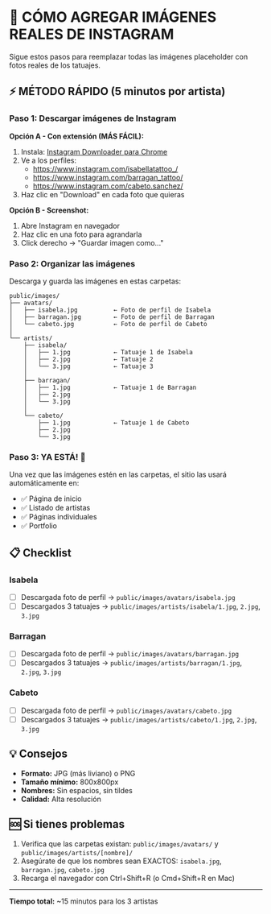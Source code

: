 # 📸 CÓMO AGREGAR IMÁGENES REALES DE INSTAGRAM

Sigue estos pasos para reemplazar todas las imágenes placeholder con fotos reales de los tatuajes.

## ⚡ MÉTODO RÁPIDO (5 minutos por artista)

### Paso 1: Descargar imágenes de Instagram

**Opción A - Con extensión (MÁS FÁCIL):**

1. Instala: [Instagram Downloader para Chrome](https://chrome.google.com/webstore/search/instagram%20downloader)
2. Ve a los perfiles:
   - https://www.instagram.com/isabellatattoo_/
   - https://www.instagram.com/barragan_tattoo/
   - https://www.instagram.com/cabeto.sanchez/
3. Haz clic en "Download" en cada foto que quieras

**Opción B - Screenshot:**

1. Abre Instagram en navegador
2. Haz clic en una foto para agrandarla
3. Click derecho → "Guardar imagen como..."

### Paso 2: Organizar las imágenes

Descarga y guarda las imágenes en estas carpetas:

```
public/images/
├── avatars/
│   ├── isabela.jpg          ← Foto de perfil de Isabela
│   ├── barragan.jpg         ← Foto de perfil de Barragan
│   └── cabeto.jpg           ← Foto de perfil de Cabeto
│
└── artists/
    ├── isabela/
    │   ├── 1.jpg            ← Tatuaje 1 de Isabela
    │   ├── 2.jpg            ← Tatuaje 2
    │   └── 3.jpg            ← Tatuaje 3
    │
    ├── barragan/
    │   ├── 1.jpg            ← Tatuaje 1 de Barragan
    │   ├── 2.jpg
    │   └── 3.jpg
    │
    └── cabeto/
        ├── 1.jpg            ← Tatuaje 1 de Cabeto
        ├── 2.jpg
        └── 3.jpg
```

### Paso 3: YA ESTÁ! 🎉

Una vez que las imágenes estén en las carpetas, el sitio las usará automáticamente en:
- ✅ Página de inicio
- ✅ Listado de artistas
- ✅ Páginas individuales
- ✅ Portfolio

## 📋 Checklist

### Isabela
- [ ] Descargada foto de perfil → `public/images/avatars/isabela.jpg`
- [ ] Descargados 3 tatuajes → `public/images/artists/isabela/1.jpg`, `2.jpg`, `3.jpg`

### Barragan
- [ ] Descargada foto de perfil → `public/images/avatars/barragan.jpg`
- [ ] Descargados 3 tatuajes → `public/images/artists/barragan/1.jpg`, `2.jpg`, `3.jpg`

### Cabeto
- [ ] Descargada foto de perfil → `public/images/avatars/cabeto.jpg`
- [ ] Descargados 3 tatuajes → `public/images/artists/cabeto/1.jpg`, `2.jpg`, `3.jpg`

## 💡 Consejos

- **Formato:** JPG (más liviano) o PNG
- **Tamaño mínimo:** 800x800px
- **Nombres:** Sin espacios, sin tildes
- **Calidad:** Alta resolución

## 🆘 Si tienes problemas

1. Verifica que las carpetas existan: `public/images/avatars/` y `public/images/artists/[nombre]/`
2. Asegúrate de que los nombres sean EXACTOS: `isabela.jpg`, `barragan.jpg`, `cabeto.jpg`
3. Recarga el navegador con Ctrl+Shift+R (o Cmd+Shift+R en Mac)

---

**Tiempo total:** ~15 minutos para los 3 artistas
